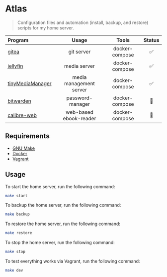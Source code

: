 # Atlas
> Configuration files and automation (install, backup, and restore) scripts for my home server.

| Program                                                    | Usage                              | Tools                      | Status |
| :--------------------------------------------------------- | :--------------------------------: | :------------------------: | :----: |
| [gitea](https://gitea.io/en-us/)                           | git server                         | docker-compose             | ✅ |
| [jellyfin](https://jellyfin.org/)                          | media server                       | docker-compose             | ✅ |
| [tinyMediaManager](https://www.tinymediamanager.org/)      | media management server            | docker-compose             | ✅ |
| [bitwarden](https://bitwarden.com/)                        | password-manager                   | docker-compose             | 🚧 |
| [calibre-web](https://github.com/janeczku/calibre-web)     | web-based ebook-reader             | docker-compose             | 🚧 |

## Requirements

- [GNU Make](https://www.gnu.org/software/make/)
- [Docker](https://www.docker.com/#)
- [Vagrant](https://www.vagrantup.com/)

## Usage
To start the home server, run the following command:
```bash
make start
```

To backup the home server, run the following command:
```bash
make backup
```

To restore the home server, run the following command:
```bash
make restore
```

To stop the home server, run the following command:
```bash
make stop
```

To test everything works via Vagrant, run the following command:
```bash
make dev
```